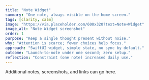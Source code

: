 ```yaml
---
title: "Note Widget"
summary: "One note, always visible on the home screen."
tags: [clarity, calm]
image: "https://via.placeholder.com/600x320?text=Note+Widget"
image_alt: "Note Widget screenshot"
order: 1
purpose: "Keep a single thought present without noise."
why: "Attention is scarce; fewer choices help focus."
approach: "SwiftUI widget, simple state, no sync by default."
outcome: "Launch-to-note under one second; zero setup."
reflection: "Constraint (one note) increased daily use."
---
```


Additional notes, screenshots, and links can go here.

